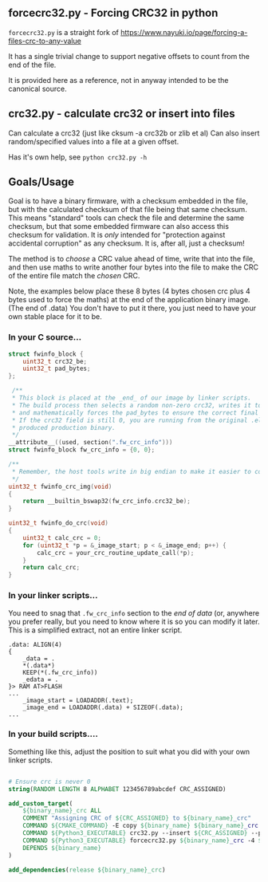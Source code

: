 ## forcecrc32.py - Forcing CRC32 in python
`forcecrc32.py` is a straight fork of https://www.nayuki.io/page/forcing-a-files-crc-to-any-value

It has a single trivial change to support negative offsets to count from the end of the file.

It is provided here as a reference, not in anyway intended to be the canonical source.

## crc32.py - calculate crc32 or insert into files
Can calculate a crc32 (just like cksum -a crc32b or zlib et al)
Can also insert random/specified values into a file at a given offset.

Has it's own help, see `python crc32.py -h`

## Goals/Usage
Goal is to have a binary firmware, with a checksum embedded in the file, but
with the calculated checksum of that file being that same checksum.
This means "standard" tools can check the file and determine the same checksum, but that
some embedded firmware can also access this checksum for validation.
It is _only_ intended for "protection against accidental corruption" as any checksum.
It is, after all, just a checksum!

The method is to _choose_ a CRC value ahead of time, write that into the file, and then use
maths to write another four bytes into the file to make the CRC of the entire file match
the _chosen_ CRC.

Note, the examples below place these 8 bytes (4 bytes chosen crc plus 4 bytes used to force the 
maths) at the end of the application binary image. (The end of .data) You don't have to put it
there, you just need to have your own stable place for it to be.

### In your C source...
```C
struct fwinfo_block {
	uint32_t crc32_be;
	uint32_t pad_bytes;
};

 /**
 * This block is placed at the _end_ of our image by linker scripts.
 * The build process then selects a random non-zero crc32, writes it to the CRC32,
 * and mathematically forces the pad_bytes to ensure the correct final CRC.
 * If the crc32 field is still 0, you are running from the original .elf, not a factory
 * produced production binary.
 */
__attribute__((used, section(".fw_crc_info")))
struct fwinfo_block fw_crc_info = {0, 0};

/**
 * Remember, the host tools write in big endian to make it easier to compare for humans.
 */
uint32_t fwinfo_crc_img(void)
{
	return __builtin_bswap32(fw_crc_info.crc32_be);
}

uint32_t fwinfo_do_crc(void)
{
	uint32_t calc_crc = 0;
	for (uint32_t *p = &_image_start; p < &_image_end; p++) {
        calc_crc = your_crc_routine_update_call(*p);
	}
    return calc_crc;
}

```


### In your linker scripts...
You need to snag that `.fw_crc_info` section to the _end of data_
(or, anywhere you prefer really, but you need to know where it is so you can modify it later.
This is a simplified extract, not an entire linker script.
```ld
.data: ALIGN(4)
{
    _data = .
    *(.data*)
    KEEP(*(.fw_crc_info))
    _edata = .
}> RAM AT>FLASH
...
    _image_start = LOADADDR(.text);
    _image_end = LOADADDR(.data) + SIZEOF(.data);
...

```

### In your build scripts....
Something like this, adjust the position to suit what you did with your own linker scripts.
```cmake

# Ensure crc is never 0
string(RANDOM LENGTH 8 ALPHABET 123456789abcdef CRC_ASSIGNED)

add_custom_target(
    ${binary_name}_crc ALL
    COMMENT "Assigning CRC of ${CRC_ASSIGNED} to ${binary_name}_crc"
    COMMAND ${CMAKE_COMMAND} -E copy ${binary_name} ${binary_name}_crc
    COMMAND ${Python3_EXECUTABLE} crc32.py --insert ${CRC_ASSIGNED} --position -8 ${binary_name}_crc
    COMMAND ${Python3_EXECUTABLE} forcecrc32.py ${binary_name}_crc -4 ${CRC_ASSIGNED}
    DEPENDS ${binary_name}
)

add_dependencies(release ${binary_name}_crc)
```

